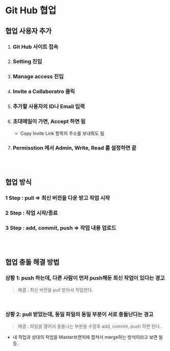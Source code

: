 Git Hub 협업
===

## 협업 사용자 추가
1. ### Git Hub 사이트 접속
2. ### Setting 진입
3. ### Manage access 진입
4. ### Invite a Collaboratro 클릭
5. ### 추가할 사용자의 ID나 Email 입력
6. ### 초대메일이 가면, Accept 하면 됨
    - Copy Invite Link 항목의 주소를 보내줘도 됨
7. ### Permisstion 에서 Admin, Write, Read 를 설정하면 끝

<br><br>

## 협업 방식
### 1 Step : pull => 최신 버전을 다운 받고 작업 시작
### 2 Step : 작업 시작/종료
### 3 Step : add, commit, push => 작업 내용 업로드

<br><br>

## 협업 충돌 해결 방법
### 상황 1: push 하는데, 다른 사람이 먼저 push해둔 최신 작업이 있다는 경고
> 해결 : 최신 버전을 pull 받아서 작업한다.

<br>

### 상황 2: pull 받았는데, 동일 파일의 동일 부분이 서로 충돌난다는 경고
> 해결 : 파일을 열어서 충돌나는 부분을 수정후 add, commit, push 하면 된다.
* 내 작업과 상대의 작업을 Master브랜치에 합쳐서 merge하는 방식이라고 보면 될듯.

